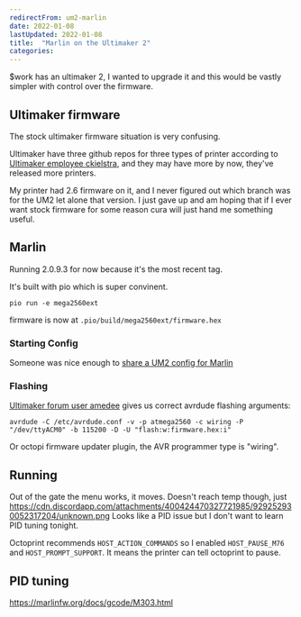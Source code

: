 ```yaml
---
redirectFrom: um2-marlin
date: 2022-01-08
lastUpdated: 2022-01-08
title:  "Marlin on the Ultimaker 2"
categories:
---
```


$work has an ultimaker 2, I wanted to upgrade it and this would be vastly simpler with control over the firmware.




## Ultimaker firmware
The stock ultimaker firmware situation is very confusing.

Ultimaker have three github repos for three types of printer according to
[Ultimaker employee ckielstra](https://github.com/Ultimaker/Ultimaker2Marlin/issues/135#issuecomment-384258724),
and they may have more by now, they've released more printers.

My printer had 2.6 firmware on it, and I never figured out which branch was for the UM2 let alone that version.
I just gave up and am hoping that if I ever want stock firmware for some reason cura will just hand me something useful.


## Marlin
Running 2.0.9.3 for now because it's the most recent tag.

It's built with pio which is super convinent.
```
pio run -e mega2560ext
```
firmware is now at `.pio/build/mega2560ext/firmware.hex`

### Starting Config
Someone was nice enough to
[share a UM2 config for Marlin](https://github.com/MarlinFirmware/Configurations/tree/import-2.0.x/config/examples/Ultimaker/Ultimaker%202)

### Flashing
[Ultimaker forum user amedee](https://community.ultimaker.com/topic/17871-solved-cant-update-firmware-on-um2-i-think-ive-checked-all-the-obvious-stuff/#elControls_178123_menu)
gives us correct avrdude flashing arguments:
```
avrdude -C /etc/avrdude.conf -v -p atmega2560 -c wiring -P "/dev/ttyACM0" -b 115200 -D -U "flash:w:firmware.hex:i"
```
Or octopi firmware updater plugin, the AVR programmer type is "wiring".


## Running
Out of the gate the menu works, it moves.
Doesn't reach temp though, just https://cdn.discordapp.com/attachments/400424470327721985/929252930052317204/unknown.png
Looks like a PID issue but I don't want to learn PID tuning tonight.

Octoprint recommends
`HOST_ACTION_COMMANDS` so I enabled `HOST_PAUSE_M76` and `HOST_PROMPT_SUPPORT`.
It means the printer can tell octoprint to pause.

## PID tuning
https://marlinfw.org/docs/gcode/M303.html
